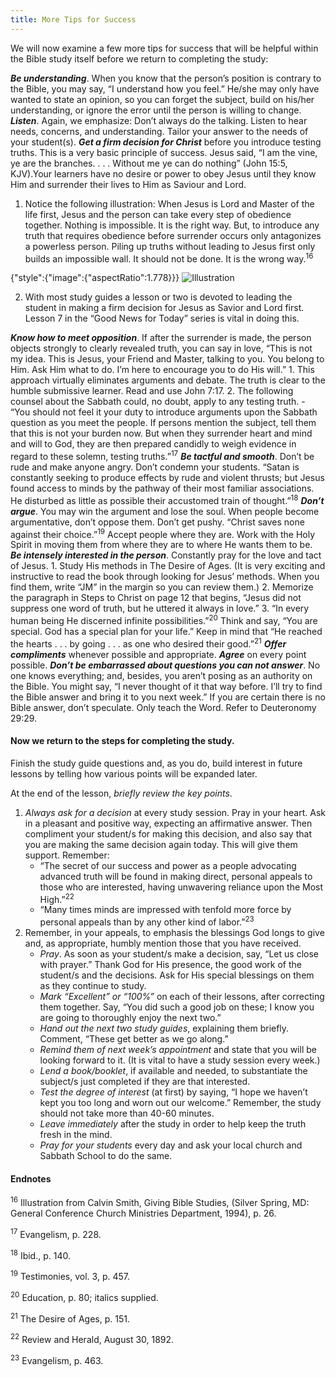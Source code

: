 ```yaml
---
title: More Tips for Success
---
```


We will now examine a few more tips for success that will be helpful within the Bible study itself before we return to completing the study:

_**Be understanding**_. When you know that the person’s position is contrary to the Bible, you may say, “I understand how you feel.” He/she may only have wanted to state an opinion, so you can forget the subject, build on his/her understanding, or ignore the error until the person is willing to change.
_**Listen**_. Again, we emphasize: Don’t always do the talking. Listen to hear needs, concerns, and understanding. Tailor your answer to the needs of your student(s).
_**Get a firm decision for Christ**_ before you introduce testing truths. This is a very basic principle of success. Jesus said, “I am the vine, ye are the branches. . . . Without me ye can do nothing” (John 15:5, KJV).Your learners have no desire or power to obey Jesus until they know Him and surrender their lives to Him as Saviour and Lord.

1. Notice the following illustration: When Jesus is Lord and Master of the life first, Jesus and the person can take every step of obedience together. Nothing is impossible. It is the right way. But, to introduce any truth that requires obedience before surrender occurs only antagonizes a powerless person. Piling up truths without leading to Jesus first only builds an impossible wall. It should not be done. It is the wrong way.<sup>16</sup>

{"style":{"image":{"aspectRatio":1.778}}}
![Illustration](https://sabbath-school-resources-assets.adventech.io/en/pm/keys-giving-personal-bible-studies/section-08/image.png)

2. With most study guides a lesson or two is devoted to leading the student in making a firm decision for Jesus as Savior and Lord first. Lesson 7 in the “Good News for Today” series is vital in doing this.

_**Know how to meet opposition**_. If after the surrender is made, the person objects strongly to clearly revealed truth, you can say in love, “This is not my idea. This is Jesus, your Friend and Master, talking to you. You belong to Him. Ask Him what to do. I’m here to encourage you to do His will.”
    1. This approach virtually eliminates arguments and debate. The truth is clear to the humble submissive learner. Read and use John 7:17.
    2. The following counsel about the Sabbath could, no doubt, apply to any testing truth.
        - “You should not feel it your duty to introduce arguments upon the Sabbath question as you meet the people. If persons mention the subject, tell them that this is not your burden now. But when they surrender heart and mind and will to God, they are then prepared candidly to weigh evidence in regard to these solemn, testing truths.”<sup>17</sup>
_**Be tactful and smooth**_. Don’t be rude and make anyone angry. Don’t condemn your students. “Satan is constantly seeking to produce effects by rude and violent thrusts; but Jesus found access to minds by the pathway of their most familiar associations. He disturbed as little as possible their accustomed train of thought.”<sup>18</sup>
_**Don’t argue**_. You may win the argument and lose the soul. When people become argumentative, don’t oppose them. Don’t get pushy. “Christ saves none against their choice.”<sup>19</sup> Accept people where they are. Work with the Holy Spirit in moving them from where they are to where He wants them to be.
**_Be intensely interested in the person_**. Constantly pray for the love and tact of Jesus.
    1. Study His methods in The Desire of Ages. (It is very exciting and instructive to read the book through looking for Jesus’ methods. When you find them, write “JM” in the margin so you can review them.)
    2. Memorize the paragraph in Steps to Christ on page 12 that begins, “Jesus did not suppress one word of truth, but he uttered it always in love.”
    3. “In every human being He discerned infinite possibilities.”<sup>20</sup> Think and say, “You are special. God has a special plan for your life.” Keep in mind that “He reached the hearts . . . by going . . . as one who desired their good.”<sup>21</sup>
**_Offer compliments_** whenever possible and appropriate.
**_Agree_** on every point possible.
**_Don’t be embarrassed about questions you can not answer_**. No one knows everything; and, besides, you aren’t posing as an authority on the Bible. You might say, “I never thought of it that way before. I’ll try to find the Bible answer and bring it to you next week.” If you are certain there is no Bible answer, don’t speculate. Only teach the Word. Refer to Deuteronomy 29:29.

#### Now we return to the steps for completing the study.

Finish the study guide questions and, as you do, build interest in future lessons by telling how various points will be expanded later.

At the end of the lesson, _briefly review the key points_.

1. _Always ask for a decision_ at every study session. Pray in your heart. Ask in a pleasant and positive way, expecting an affirmative answer. Then compliment your student/s for making this decision, and also say that you are making the same decision again today. This will give them support. Remember:
   - “The secret of our success and power as a people advocating advanced truth will be found in making direct, personal appeals to those who are interested, having unwavering reliance upon the Most High.”<sup>22</sup>
   - “Many times minds are impressed with tenfold more force by personal appeals than by any other kind of labor.”<sup>23</sup>
2. Remember, in your appeals, to emphasis the blessings God longs to give and, as appropriate, humbly mention those that you have received.
   - _Pray_. As soon as your student/s make a decision, say, “Let us close with prayer.” Thank God for His presence, the good work of the student/s and the decisions. Ask for His special blessings on them as they continue to study.
   - _Mark “Excellent” or “100%”_ on each of their lessons, after correcting them together. Say, “You did such a good job on these; I know you are going to thoroughly enjoy the next two.”
   - _Hand out the next two study guides_, explaining them briefly. Comment, “These get better as we go along.”
   - _Remind them of next week’s appointment_ and state that you will be looking forward to it. (It is vital to have a study session every week.)
   - _Lend a book/booklet_, if available and needed, to substantiate the subject/s just completed if they are that interested.
   - _Test the degree of interest_ (at first) by saying, “I hope we haven’t kept you too long and worn out our welcome.” Remember, the study should not take more than 40-60 minutes.
   - _Leave immediately_ after the study in order to help keep the truth fresh in the mind.
   - _Pray for your students_ every day and ask your local church and Sabbath School to do the same.

#### Endnotes

<sup>16</sup> Illustration from Calvin Smith, Giving Bible Studies, (Silver Spring, MD: General Conference Church Ministries Department, 1994), p. 26.

<sup>17</sup> Evangelism, p. 228.

<sup>18</sup> Ibid., p. 140.

<sup>19</sup> Testimonies, vol. 3, p. 457.

<sup>20</sup> Education, p. 80; italics supplied.

<sup>21</sup> The Desire of Ages, p. 151.

<sup>22</sup> Review and Herald, August 30, 1892.

<sup>23</sup> Evangelism, p. 463.